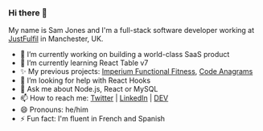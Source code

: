 ### Hi there 👋

My name is Sam Jones and I'm a full-stack software developer working at [JustFulfil](https://github.com/justfulfil) in Manchester, UK. 

- 🔭 I’m currently working on building a world-class SaaS product
- 🌱 I’m currently learning React Table v7
- ✨ My previous projects: [Imperium Functional Fitness](https://www.imperiumfunctionalfitness.co.uk), [Code Anagrams](https://code-anagrams.netlify.app)
- 🤔 I’m looking for help with React Hooks
- 💬 Ask me about Node.js, React or MySQL
- 📫 How to reach me: [Twitter](https://www.twitter.com/samueldjones) | [LinkedIn](https://www.linkedin.com/in/samuel-jones-48513525/) | [DEV](https://dev.to/samueldjones)
- 😄 Pronouns: he/him
- ⚡ Fun fact: I'm fluent in French and Spanish
